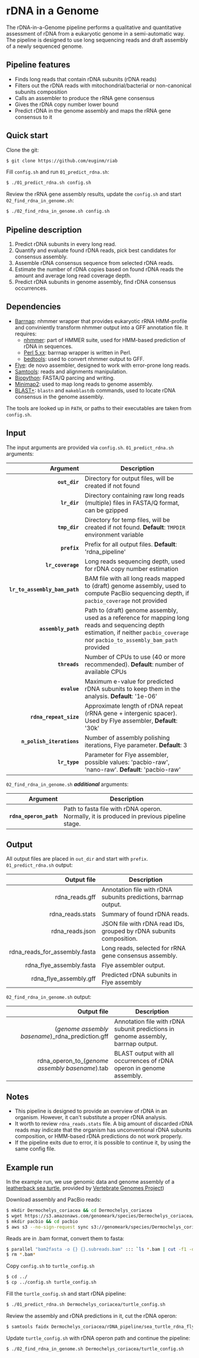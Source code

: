 # rDNA in a Genome

The rDNA-in-a-Genome pipeline performs a qualitative and quantitative assessment of rDNA from a eukaryotic genome in a semi-automatic way. The pipeline is designed to use long sequencing reads and draft assembly of a newly sequenced genome.

## Pipeline features
- Finds long reads that contain rDNA subunits (rDNA reads)
- Filters out the rDNA reads with mitochondrial/bacterial or non-canonical subunits composition
- Calls an assembler to produce the rRNA gene consensus
- Gives the rDNA copy number lower bound
- Predict rDNA in the genome assembly and maps the rRNA gene consensus to it

## Quick start
Clone the git:
```sh
$ git clone https://github.com/euginm/riab
```
Fill `config.sh` and run `01_predict_rdna.sh`:
```sh
$ ./01_predict_rdna.sh config.sh
```
Review the rRNA gene assembly results, update the `config.sh` and start `02_find_rdna_in_genome.sh`:
```sh
$ ./02_find_rdna_in_genome.sh config.sh
```
## Pipeline description

1. Predict rDNA subunits in every long read.
2. Quantify and evaluate found rDNA reads, pick best candidates for consensus assembly.
3. Assemble rDNA consensus sequence from selected rDNA reads.
4. Estimate the number of rDNA copies based on found rDNA reads the amount and average long read coverage depth.
5. Predict rDNA subunits in genome assembly, find rDNA consensus occurrences.

## Dependencies
* [Barrnap][barrnap]: nhmmer wrapper that provides eukaryotic rRNA HMM-profile and conviniently transform nhmmer output into a GFF annotation file. It requires:
    * [nhmmer][nhmmer]: part of HMMER suite, used for HMM-based prediction of rDNA in sequences.
    * [Perl 5.xx][perl 5.xx]: barrnap wrapper is written in Perl.
    * [bedtools][bedtools]: used to convert nhmmer output to GFF.
* [Flye][flye]: de novo assembler, designed to work with error-prone long reads. 
* [Samtools][samtools]: reads and alignments manipulation.
* [Biopython][biopython]: FASTA/Q parcing and writing.
* [Minimap2][minimap2]: used to map long reads to genome assembly.
* [BLAST+][BLAST+]: `blastn` and `makeblastdb` commands, used to locate rDNA consensus in the genome assembly.


The tools are looked up in `PATH`, or paths to their executables are taken from `config.sh`.
## Input
The input arguments are provided via `config.sh`.
`01_predict_rdna.sh` arguments:

| Argument | Description |
| ------: | ------ |
| **`out_dir`** | Directory for output files, will be created if not found |
| **`lr_dir`** | Directory containing raw long reads (multiple) files in FASTA/Q format, can be gzipped |
| **`tmp_dir`** | Directory for temp files, will be created if not found. **Default**: `TMPDIR` environment variable |
| **`prefix`** | Prefix for all output files. **Default**: 'rdna_pipeline' |
| **`lr_coverage`** | Long reads sequencing depth, used for rDNA copy number estimation |
| **`lr_to_assembly_bam_path`** | BAM file with all long reads mapped to (draft) genome assembly, used to compute PacBio sequencing depth, if `pacbio_coverage` not provided |
| **`assembly_path`** | Path to (draft) genome assembly, used as a reference for mapping long reads and sequencing depth estimation, if neither `pacbio_coverage` nor `pacbio_to_assembly_bam_path` provided |
| **`threads`** | Number of CPUs to use (40 or more recommended). **Default**: number of available CPUs |
| **`evalue`** | Maximum e-value for predicted rDNA subunits to keep them in the analysis. **Default**: '1e-06' |
| **`rdna_repeat_size`** | Approximate length of rDNA repeat (rRNA gene + intergenic spacer). Used by Flye assembler,  **Default**: '30k' |
| **`n_polish_iterations`** | Number of assembly polishing iterations, Flye parameter. **Default**: 3 |
| **`lr_type`**| Parameter for Flye assembler, possible values: 'pacbio-raw', 'nano-raw'. **Default**: 'pacbio-raw' |

`02_find_rdna_in_genome.sh` ***additional*** arguments:

| Argument | Description |
| ------: | ------ |
| **`rdna_operon_path`** | Path to fasta file with rDNA operon. Normally, it is produced in previous pipeline stage. |

## Output
All output files are placed in `out_dir` and start with `prefix`. `01_predict_rdna.sh` output:

| Output file | Description
| ------: | ------
| rdna_reads.gff | Annotation file with rDNA subunits predictions, barrnap output.
| rdna_reads.stats | Summary of found rDNA reads.
| rdna_reads.json | JSON file with rDNA read IDs, grouped by rDNA subunits composition.
| rdna_reads_for_assembly.fasta | Long reads, selected for rRNA gene consensus assembly.
| rdna_flye_assembly.fasta | Flye assembler output.
| rdna_flye_assembly.gff | Predicted rDNA subunits in Flye assembly

`02_find_rdna_in_genome.sh` output:

| Output file | Description
| ------: | ------
| (*genome assembly basename*)_rdna_prediction.gff | Annotation file with rDNA subunit predictions in genome assembly, barrnap output.
| rdna_operon_to_(*genome assembly basename*).tab | BLAST output with all occurrences of rDNA operon in genome assembly.
## Notes
* This pipeline is designed to provide an overview of rDNA in an organism. However, it can't substitute a proper rDNA analysis.
* It worth to review `rdna_reads.stats` file. A big amount of discarded rDNA reads may indicate that the organism has unconventional rDNA subunits composition, or HMM-based rDNA predictions do not work properly.
* If the pipeline exits due to error, it is possible to continue it, by using the same config file.

## Example run
In the example run, we use genomic data and genome assembly of a [leatherback sea turtle][vgp_turtle], provided by [Vertebrate Genomes Project][vgp]) 

Download assembly and PacBio reads:
```sh
$ mkdir Dermochelys_coriacea && cd Dermochelys_coriacea
$ wget https://s3.amazonaws.com/genomeark/species/Dermochelys_coriacea/rDerCor1/assembly_curated/rDerCor1.pri.cur.20190930.f asta.gz && gunzip rDerCor1.pri.cur.20190930.fasta.gz
$ mkdir pacbio && cd pacbio
$ aws s3 --no-sign-request sync s3://genomeark/species/Dermochelys_coriacea/rDerCor1/genomic_data/pacbio/ . --exclude "*ccs.bam*"
```
Reads are in .bam format, convert them to fasta:
```sh
$ parallel "bam2fasta -o {} {}.subreads.bam" ::: `ls *.bam | cut -f1 -d.`
$ rm *.bam*
```
Copy `config.sh` to `turtle_config.sh`
```sh
$ cd ../
$ cp ../config.sh turtle_config.sh
```
Fill the `turtle_config.sh` and start rDNA pipeline:
```sh
$ ./01_predict_rdna.sh Dermochelys_coriacea/turtle_config.sh
```
Review the assembly and rDNA predictions in it, cut the rDNA operon:
```sh
$ samtools faidx Dermochelys_coriacea/rDNA_pipeline/sea_turtle_rdna_flye_assembly.fasta contig_1:69100-77700 > Dermochelys_coriacea/rDNA_pipeline/sea_turtle_rdna_operon_from_flye_assembly.fasta
```
Update `turtle_config.sh` with rDNA operon path and continue the pipeline:
```sh
$ ./02_find_rdna_in_genome.sh Dermochelys_coriacea/turtle_config.sh
```

[python]: <https://www.python.org/downloads>
[perl 5.XX]: <https://www.perl.org/get.html>
[barrnap]: <https://github.com/tseemann/barrnap>
[samtools]: <https://github.com/samtools/samtools>
[minimap2]: <https://github.com/lh3/minimap2>
[bedtools]: <https://github.com/arq5x/bedtools2/releases>
[nhmmer]: <http://hmmer.org/>
[flye]: <https://github.com/fenderglass/Flye>
[BLAST+]: <ftp://ftp.ncbi.nlm.nih.gov/blast/executables/blast+/LATEST>
[biopython]: <https://biopython.org/wiki/Download>
[vgp_turtle]: <https://vgp.github.io/genomeark/Dermochelys_coriacea>
[vgp]: <https://vertebrategenomesproject.org>
